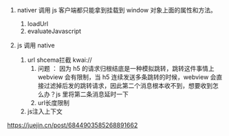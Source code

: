 1. nativer 调用 js 客户端都只能拿到挂载到 window 对象上面的属性和方法。
   1.  loadUrl
   2.  evaluateJavascript

2. js 调用 native
   1. url shcema拦截 kwai://
      1. 问题 ： 因为 h5 的请求归根结底是一种模拟跳转，跳转这件事情上 webview 会有限制，当 h5 连续发送多条跳转的时候，webview 会直接过滤掉后发的跳转请求，因此第二个消息根本收不到，想要收到怎么办？js 里将第二条消息延时一下
      2. url长度限制 
   2. js注入上下文

https://juejin.cn/post/6844903585268891662